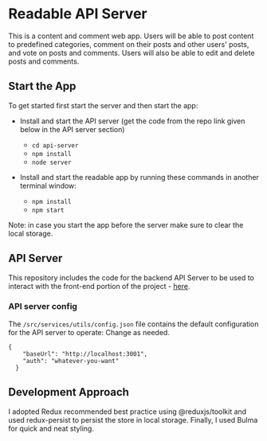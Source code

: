 # Readable API Server

This is a content and comment web app. Users will be able to post content to predefined categories, comment on their posts and other users' posts, and vote on posts and comments. Users will also be able to edit and delete posts and comments.


## Start the App

To get started first start the server and then start the app:

* Install and start the API server (get the code from the repo link given below in the API server section)
    - `cd api-server`
    - `npm install`
    - `node server`

* Install and start the readable app by running these commands in another terminal window:
    - `npm install`
    - `npm start`

Note: in case you start the app before the server make sure to clear the local storage.

## API Server

This repository includes the code for the backend API Server to be used to interact with the front-end portion of the project - [here](https://github.com/udacity/reactnd-project-readable-starter).

### API server config
The `/src/services/utils/config.json` file contains the default configuration for the API server to operate:
Change as needed.

```
{
    "baseUrl": "http://localhost:3001",
    "auth": "whatever-you-want"
  }

```

## Development Approach
I adopted Redux recommended best practice using @reduxjs/toolkit and used redux-persist to persist the store in local storage.
Finally, I used Bulma for quick and neat styling.





